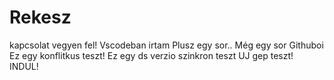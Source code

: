 # Rekesz
kapcsolat vegyen fel!
Vscodeban irtam
Plusz egy sor..
Még egy sor
Githuboi
Ez egy konflitkus teszt!
Ez egy ds verzio szinkron teszt
UJ gep teszt!
INDUL!

